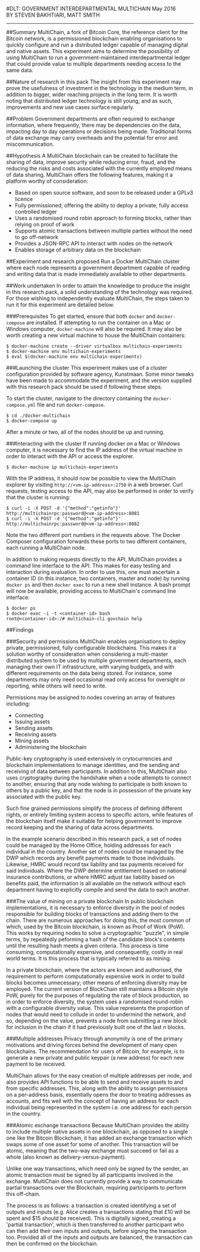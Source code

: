 #DLT: GOVERNMENT INTERDEPARTMENTAL MULTICHAIN
May 2016  
BY STEVEN BAKHTIARI, MATT SMITH

---

##Summary
MultiChain, a fork of Bitcoin Core, the reference client for the Bitcoin network, is a permissioned blockchain enabling organisations to quickly configure and run a distributed ledger capable of managing digital and native assets. This experiment aims to determine the possibility of using MultiChain to run a government-maintained interdepartmental ledger that could provide value to multiple departments needing access to the same data.

##Nature of research in this pack
The insight from this experiment may prove the usefulness of investment in the technology in the medium term, in addition to bigger, wider reaching projects in the long term. It is worth noting that distributed ledger technology is still young, and as such, improvements and new use cases surface regularly.

##Problem
Government departments are often required to exchange information, where frequently, there may be dependencies on the data, impacting day to day operations or decisions being made. Traditional forms of data exchange may carry overheads and the potential for error and miscommunication.

##Hypothesis
A MultiChain blockchain can be created to facilitate the sharing of data, improve security while reducing error, fraud, and the reducing the risks and costs associated with the currently employed means of data sharing.  MultiChain offers the following features, making it a platform worthy of consideration:

* Based on open source software, and soon to be released under a GPLv3 licence
* Fully permissioned, offering the ability to deploy a private, fully access controlled ledger
* Uses a randomised round robin approach to forming blocks, rather than relying on proof of work
* Supports atomic transactions between multiple parties without the need to go off-network
* Provides a JSON-RPC API to interact with nodes on the network
* Enables storage of arbitrary data on the blockchain

##Experiment and research proposed
Run a Docker MultiChain cluster where each node represents a government department capable of reading and writing data that is made immediately available to other departments.

##Work undertaken
In order to attain the knowledge to produce the insight in this research pack, a solid understanding of the technology was required. For those wishing to independently evaluate MultiChain, the steps taken to run it for this experiment are detailed below.

###Prerequisites
To get started, ensure that both `docker` and `docker-compose` are installed. If attempting to run the container on a Mac or Windows computer, `docker-machine` will also be required. It may also be worth creating a new virtual machine to house the MultiChain containers:

```
$ docker-machine create --driver virtualbox multichain-experiments       
$ docker-machine env multichain-experiments          
$ eval $(docker-machine env multichain-experiments)          
```

###Launching the cluster
This experiment makes use of a cluster configuration provided by software agency, Kunstmaan. Some minor tweaks have been made to accommodate the experiment, and the version supplied with this research pack should be used if following these steps.

To start the cluster, navigate to the directory containing the `docker-compose.yml` file and run `docker-compose`.

```
$ cd ./docker-multichain
$ docker-compose up
```

After a minute or two, all of the nodes should be up and running.

###Interacting with the cluster
If running docker on a Mac or Windows computer, it is necessary to find the IP address of the virtual machine in order to interact with the API or access the explorer.

```
$ docker-machine ip multichain-experiments
```

With the IP address, it should now be possible to view the MultiChain explorer by visiting `http://<vm-ip-address>:2750` in a web browser. Curl requests, testing access to the API, may also be performed in order to verify that the cluster is running:

```
$ curl -i -X POST -d '{"method":"getinfo"}' http://multichainrpc:password@<vm-ip-address>:8081
$ curl -i -X POST -d '{"method":"getinfo"}' http://multichainrpc:password@<vm-ip-address>:8082
```

Note the two different port numbers in the requests above. The Docker Composer configuration forwards these ports to two different containers, each running a MultiChain node.

In addition to making requests directly to the API, MultiChain provides a command line interface to the API. This makes for easy testing and interaction during evaluation. In order to use this, one must ascertain a container ID (in this instance, two containers, master and node) by running `docker ps` and then `docker exec` to run a new shell instance. A bash prompt will now be available, providing access to MultiChain's command line interface:

```
$ docker ps
$ docker exec -i -t <container-id> bash
root@<container-id>:/# multichain-cli govchain help
```

##Findings

###Security and permissions
MultiChain enables organisations to deploy private, permissioned, fully configurable blockchains. This makes it a solution worthy of consideration when considering a multi-master distributed system to be used by multiple government departments, each managing their own IT infrastructure, with varying budgets, and with different requirements on the data being stored. For instance, some departments may only need occasional read only access for oversight or reporting, while others will need to write. 

Permissions may be assigned to nodes covering an array of features including:

* Connecting
* Issuing assets
* Sending assets
* Receiving assets
* Mining assets
* Administering the blockchain

Public-key cryptography is used extensively in crytocurrencies and blockchain implementations to manage identities, and the sending and receiving of data between participants. In addition to this, MultiChain also uses cryptography during the handshake when a node attempts to connect to another, ensuring that any node wishing to participate is both known to others by a public key, and that the node is in possession of the private key associated with the public key.

Such fine grained permissions simplify the process of defining different rights, or entirely limiting system access to specific actors, while features of the blockchain itself make it suitable for helping government to improve record keeping and the sharing of data across departments. 

In the example scenario described in this research pack, a set of nodes could be managed by the Home Office, holding addresses for each individual in the country. Another set of nodes could be managed by the DWP which records any benefit payments made to those individuals. Likewise, HMRC would record tax liability and tax payments received for said individuals. Where the DWP determine entitlement based on national insurance contributions, or where HMRC adjust tax liability based on benefits paid, the information is all available on the network without each department having to explicitly compile and send the data to each another.

###The value of mining on a private blockchain
In public blockchain implementations, it is necessary to enforce diversity in the pool of nodes responsible for building blocks of transactions and adding them to the chain. There are numerous approaches for doing this, the most common of which, used by the Bitcoin blockchain, is known as Proof of Work (PoW). This works by requiring nodes to solve a cryptographic "puzzle", in simple terms, by repeatedly peforming a hash of the candidate block's contents until the resulting hash meets a given criteria. This process is time consuming, computationally expensive, and consequently, costly in real world terms. It is this process that is typically referred to as mining.

In a private blockchain, where the actors are known and authorised, the requirement to perform computationally expensive work in order to build blocks becomes unnecessary; other means of enforcing diversity may be employed. The current version of BlockChain still maintains a Bitcoin style PoW, purely for the purposes of regulating the rate of block production, so in order to enforce diversity, the system uses a randomised round-robin with a configurable diversity value. This value represents the proportion of nodes that would need to collude in order to undermind the network, and so, depending on the value, prevents a node from submitting a new block for inclusion in the chain if it had previously built one of the last *n* blocks.

###Multiple addresses
Privacy through anonymity is one of the primary motivations and driving forces behind the development of many open blockchains. The recommendation for users of Bitcoin, for example, is to generate a new private and public keypair (a new address) for each new payment to be received. 

MultiChain allows for the easy creation of multiple addresses per node, and also provides API functions to be able to send and receive assets to and from specific addresses. This, along with the ability to assign permissions on a per-address basis, essentially opens the door to treating addresses as accounts, and fits well with the concept of having an address for each individual being represented in the system i.e. one address for each person in the country.

###Atomic exchange transactions
Because MultiChain provides the ability to include multiple native assets in one blockchain, as opposed to a single one like the Bitcoin Blockchain, it has added an exchange transaction which swaps some of one asset for some of another. This transaction will be atomic, meaning that the two-way exchange must succeed or fail as a whole (also known as delivery-versus-payment).

Unlike one way transactions, which need only be signed by the sender, an atomic transaction must be signed by all participants involved in the exchange. MultiChain does not currently provide a way to communicate partial transactions over the Blockchain, requiring participants to perform this off-chain.

The process is as follows: a transaction is created identifying a set of outputs and inputs (e.g. Alice creates a transactions stating that £10 will be spent and $15 should be received). This is digitally signed, creating a 'partial transaction', which is then transferred to another participant who can then add their own inputs and outputs, before signing the transaction too. Provided all of the inputs and outputs are balanced, the transaction can then be confirmed on the blockchain.
